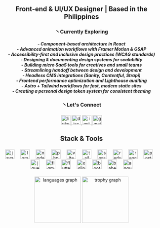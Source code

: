 <h2 align="center">Front-end & UI/UX Designer | Based in the Philippines</h2>

###

<h3 align="center">丶Currently Exploring</h3>


<h5 align="center">- Component-based architecture in React<br>- Advanced animation workflows with Framer Motion & GSAP<br>- Accessibility-first and inclusive design practices (WCAG standards)<br>- Designing & documenting design systems for scalability<br>- Building micro SaaS tools for creatives and small teams<br>- Streamlining handoff between design and development<br>- Headless CMS integrations (Sanity, Contentful, Strapi)<br>- Frontend performance optimization and Lighthouse auditing<br>- Astro + Tailwind workflows for fast, modern static sites<br>- Creating a personal design token system for consistent theming</h5>

###

<h3 align="center">丶Let's Connect</h3>

###

<div align="center">
  <a href="https://www.linkedin.com/in//" target="_blank">
    <img src="https://img.shields.io/static/v1?message=LinkedIn&logo=linkedin&label=&color=390189&logoColor=&labelColor=&style=for-the-badge" height="30" alt="linkedin logo"  />
  </a>
  <a href="https://guns.lol/purpp" target="_blank">
    <img src="https://img.shields.io/static/v1?message=Discord&logo=discord&label=&color=390189&logoColor=white&labelColor=&style=for-the-badge" height="30" alt="discord logo"  />
  </a>
  <a href="https://www.instagram.com/0reo.runtz/" target="_blank">
    <img src="https://img.shields.io/static/v1?message=Instagram&logo=instagram&label=&color=390189&logoColor=white&labelColor=&style=for-the-badge" height="30" alt="instagram logo"  />
  </a>
  <a href="xyzdraco9@gmail.com" target="_blank">
    <img src="https://img.shields.io/static/v1?message=Gmail&logo=gmail&label=&color=390189&logoColor=white&labelColor=&style=for-the-badge" height="30" alt="gmail logo"  />
  </a>
</div>

###

<h2 align="center">Stack & Tools</h2>

###

<div align="center">
  <img src="https://cdn.simpleicons.org/javascript/F7DF1E" height="30" alt="javascript logo"  />
  <img width="12" />
  <img src="https://cdn.simpleicons.org/laravel/FF2D20" height="30" alt="laravel logo"  />
  <img width="12" />
  <img src="https://cdn.simpleicons.org/nodedotjs/339933" height="30" alt="nodejs logo"  />
  <img width="12" />
  <img src="https://cdn.simpleicons.org/php/777BB4" height="30" alt="php logo"  />
  <img width="12" />
  <img src="https://cdn.simpleicons.org/vite/646CFF" height="30" alt="vite logo"  />
  <img width="12" />
  <img src="https://cdn.simpleicons.org/tailwindcss/06B6D4" height="30" alt="tailwindcss logo"  />
  <img width="12" />
  <img src="https://cdn.simpleicons.org/sass/CC6699" height="30" alt="sass logo"  />
  <img width="12" />
  <img src="https://cdn.simpleicons.org/redux/764ABC" height="30" alt="redux logo"  />
  <img width="12" />
  <img src="https://cdn.simpleicons.org/react/61DAFB" height="30" alt="react logo"  />
  <img width="12" />
  <img src="https://cdn.simpleicons.org/postgresql/4169E1" height="30" alt="postgresql logo"  />
  <img width="12" />
  <img src="https://cdn.simpleicons.org/jquery/0769AD" height="30" alt="jquery logo"  />
  <img width="12" />
  <img src="https://cdn.simpleicons.org/figma/F24E1E" height="30" alt="figma logo"  />
  <img width="12" />
  <img src="https://cdn.simpleicons.org/flutter/02569B" height="30" alt="flutter logo"  />
  <img width="12" />
  <img src="https://cdn.simpleicons.org/eslint/4B32C3" height="30" alt="eslint logo"  />
  <img width="12" />
  <img src="https://cdn.simpleicons.org/bootstrap/7952B3" height="30" alt="bootstrap logo"  />
  <img width="12" />
  <img src="https://cdn.simpleicons.org/babel/F9DC3E" height="30" alt="babel logo"  />
  <img width="12" />
  <img src="https://cdn.simpleicons.org/angular/DD0031" height="30" alt="angularjs logo"  />
</div>

###

<div align="center">
  <img src="https://github-readme-stats.vercel.app/api/top-langs?username=pwnedbysuwi&locale=en&hide_title=false&layout=compact&card_width=320&langs_count=5&theme=dracula&hide_border=false&order=2" height="150" alt="languages graph"  />
  <img src="https://github-profile-trophy.vercel.app?username=pwnedbysuwi&theme=dracula&column=-1&row=1&margin-w=8&margin-h=8&no-bg=false&no-frame=false&order=4" height="150" alt="trophy graph"  />
</div>

###
